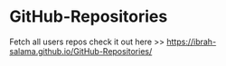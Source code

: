 # GitHub-Repositories
Fetch all users repos
check it out here >> https://ibrah-salama.github.io/GitHub-Repositories/

